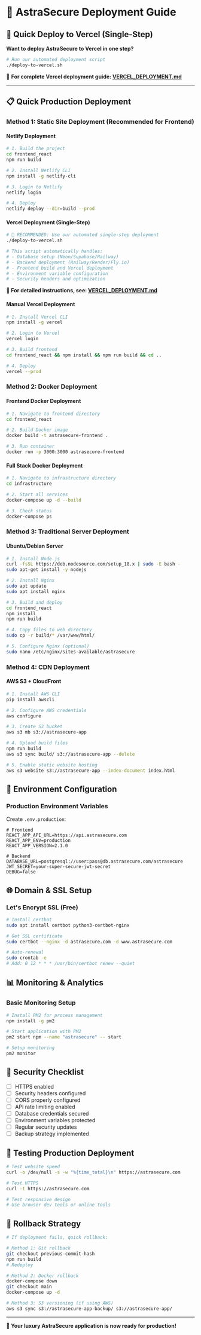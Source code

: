 # 🚀 AstraSecure Deployment Guide

## 🎯 Quick Deploy to Vercel (Single-Step)

**Want to deploy AstraSecure to Vercel in one step?**

```bash
# Run our automated deployment script
./deploy-to-vercel.sh
```

📖 **For complete Vercel deployment guide: [VERCEL_DEPLOYMENT.md](./VERCEL_DEPLOYMENT.md)**

---

## 📋 Quick Production Deployment

### Method 1: Static Site Deployment (Recommended for Frontend)

#### Netlify Deployment
```bash
# 1. Build the project
cd frontend_react
npm run build

# 2. Install Netlify CLI
npm install -g netlify-cli

# 3. Login to Netlify
netlify login

# 4. Deploy
netlify deploy --dir=build --prod
```

#### Vercel Deployment (Single-Step)
```bash
# 🚀 RECOMMENDED: Use our automated single-step deployment
./deploy-to-vercel.sh

# This script automatically handles:
# - Database setup (Neon/Supabase/Railway)
# - Backend deployment (Railway/Render/Fly.io)
# - Frontend build and Vercel deployment
# - Environment variable configuration
# - Security headers and optimization
```

**📖 For detailed instructions, see: [VERCEL_DEPLOYMENT.md](./VERCEL_DEPLOYMENT.md)**

#### Manual Vercel Deployment
```bash
# 1. Install Vercel CLI
npm install -g vercel

# 2. Login to Vercel
vercel login

# 3. Build frontend
cd frontend_react && npm install && npm run build && cd ..

# 4. Deploy
vercel --prod
```

### Method 2: Docker Deployment

#### Frontend Docker Deployment
```bash
# 1. Navigate to frontend directory
cd frontend_react

# 2. Build Docker image
docker build -t astrasecure-frontend .

# 3. Run container
docker run -p 3000:3000 astrasecure-frontend
```

#### Full Stack Docker Deployment
```bash
# 1. Navigate to infrastructure directory
cd infrastructure

# 2. Start all services
docker-compose up -d --build

# 3. Check status
docker-compose ps
```

### Method 3: Traditional Server Deployment

#### Ubuntu/Debian Server
```bash
# 1. Install Node.js
curl -fsSL https://deb.nodesource.com/setup_18.x | sudo -E bash -
sudo apt-get install -y nodejs

# 2. Install Nginx
sudo apt update
sudo apt install nginx

# 3. Build and deploy
cd frontend_react
npm install
npm run build

# 4. Copy files to web directory
sudo cp -r build/* /var/www/html/

# 5. Configure Nginx (optional)
sudo nano /etc/nginx/sites-available/astrasecure
```

### Method 4: CDN Deployment

#### AWS S3 + CloudFront
```bash
# 1. Install AWS CLI
pip install awscli

# 2. Configure AWS credentials
aws configure

# 3. Create S3 bucket
aws s3 mb s3://astrasecure-app

# 4. Upload build files
npm run build
aws s3 sync build/ s3://astrasecure-app --delete

# 5. Enable static website hosting
aws s3 website s3://astrasecure-app --index-document index.html
```

## 🔧 Environment Configuration

### Production Environment Variables

Create `.env.production`:
```env
# Frontend
REACT_APP_API_URL=https://api.astrasecure.com
REACT_APP_ENV=production
REACT_APP_VERSION=2.1.0

# Backend
DATABASE_URL=postgresql://user:pass@db.astrasecure.com/astrasecure
JWT_SECRET=your-super-secure-jwt-secret
DEBUG=false
```

## 🌐 Domain & SSL Setup

### Let's Encrypt SSL (Free)
```bash
# Install certbot
sudo apt install certbot python3-certbot-nginx

# Get SSL certificate
sudo certbot --nginx -d astrasecure.com -d www.astrasecure.com

# Auto-renewal
sudo crontab -e
# Add: 0 12 * * * /usr/bin/certbot renew --quiet
```

## 📊 Monitoring & Analytics

### Basic Monitoring Setup
```bash
# Install PM2 for process management
npm install -g pm2

# Start application with PM2
pm2 start npm --name "astrasecure" -- start

# Setup monitoring
pm2 monitor
```

## 🔐 Security Checklist

- [ ] HTTPS enabled
- [ ] Security headers configured
- [ ] CORS properly configured
- [ ] API rate limiting enabled
- [ ] Database credentials secured
- [ ] Environment variables protected
- [ ] Regular security updates
- [ ] Backup strategy implemented

## 📱 Testing Production Deployment

```bash
# Test website speed
curl -o /dev/null -s -w "%{time_total}\n" https://astrasecure.com

# Test HTTPS
curl -I https://astrasecure.com

# Test responsive design
# Use browser dev tools or online tools
```

## 🚨 Rollback Strategy

```bash
# If deployment fails, quick rollback:

# Method 1: Git rollback
git checkout previous-commit-hash
npm run build
# Redeploy

# Method 2: Docker rollback
docker-compose down
git checkout main
docker-compose up -d

# Method 3: S3 versioning (if using AWS)
aws s3 sync s3://astrasecure-app-backup/ s3://astrasecure-app/
```

---

**🎉 Your luxury AstraSecure application is now ready for production!**